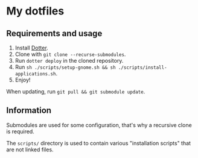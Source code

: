 My dotfiles
===========


Requirements and usage
----------------------

1. Install [Dotter](https://github.com/SuperCuber/dotter).
2. Clone with `git clone --recurse-submodules`.
3. Run `dotter deploy` in the cloned repository.
4. Run `sh ./scripts/setup-gnome.sh && sh ./scripts/install-applications.sh`.
5. Enjoy!

When updating, run `git pull && git submodule update`.


Information
-----------

Submodules are used for some configuration, that's why a recursive clone is required.

The `scripts/` directory is used to contain various "installation scripts" that are not linked files.
